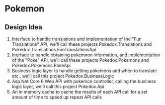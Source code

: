 # Pokemon
## Design Idea
1. Interface to handle translations and implementation of the "Fun Translations" API, we'll call these projects Pokedox.Translations and Pokedox.Translations.FunTranslationsApi
2. Inerface to handle obtaining pokemnon information, and implementation of the "Poke" API, we'll call these projects Pokedox.Pokemons and Pokedox.Pokemons.PokeApi
3. Business logic layer to handle getting pokemons and when to translate etc., we'll call this project Pokedox.BusinessLogic
4. Asp.Net Core 6 Web API with pokemon controller, calling the business logic layer, we'll call this project Pokedox.Api
5. An in memory cache to cache the results of each API call for a set amount of time to speed up repeat API calls